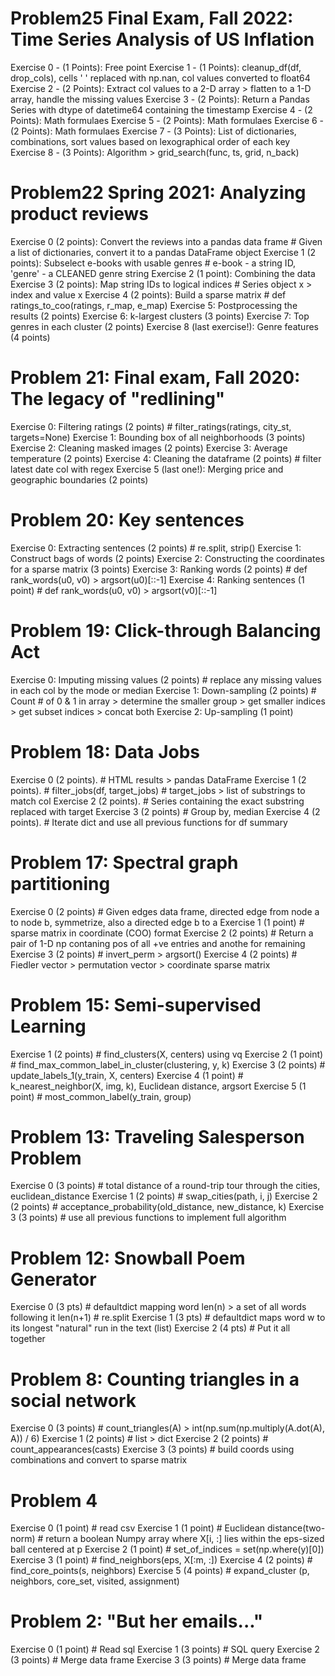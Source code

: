 # Problem25 Final Exam, Fall 2022: Time Series Analysis of US Inflation

Exercise 0 - (1 Points): Free point
Exercise 1 - (1 Points): cleanup_df(df, drop_cols), cells ' ' replaced with np.nan, col values converted to float64
Exercise 2 - (2 Points): Extract col values to a 2-D array > flatten to a 1-D array, handle the missing values
Exercise 3 - (2 Points): Return a Pandas Series with dtype of datetime64 containing the timestamp
Exercise 4 - (2 Points): Math formulaes
Exercise 5 - (2 Points): Math formulaes
Exercise 6 - (2 Points): Math formulaes
Exercise 7 - (3 Points): List of dictionaries, combinations, sort values based on lexographical order of each key
Exercise 8 - (3 Points): Algorithm > grid_search(func, ts, grid, n_back)
 





# Problem22 Spring 2021: Analyzing product reviews

Exercise 0 (2 points): Convert the reviews into a pandas data frame # Given a list of dictionaries, convert it to a pandas DataFrame object
Exercise 1 (2 points): Subselect e-books with usable genres # e-book - a string ID, 'genre' - a CLEANED genre string
Exercise 2 (1 point): Combining the data
Exercise 3 (2 points): Map string IDs to logical indices # Series object x > index and value x
Exercise 4 (2 points): Build a sparse matrix # def ratings_to_coo(ratings, r_map, e_map)
Exercise 5: Postprocessing the results (2 points)
Exercise 6: k-largest clusters (3 points)
Exercise 7: Top genres in each cluster (2 points)
Exercise 8 (last exercise!): Genre features (4 points)

# Problem 21: Final exam, Fall 2020: The legacy of "redlining"

Exercise 0: Filtering ratings (2 points) # filter_ratings(ratings, city_st, targets=None)
Exercise 1: Bounding box of all neighborhoods (3 points)
Exercise 2: Cleaning masked images (2 points)
Exercise 3: Average temperature (2 points)
Exercise 4: Cleaning the dataframe (2 points) # filter latest date col with regex
Exercise 5 (last one!): Merging price and geographic boundaries (2 points)

# Problem 20: Key sentences 

Exercise 0: Extracting sentences (2 points) # re.split, strip()
Exercise 1: Construct bags of words (2 points) 
Exercise 2: Constructing the coordinates for a sparse matrix (3 points)
Exercise 3: Ranking words (2 points) # def rank_words(u0, v0) >  argsort(u0)[::-1]
Exercise 4: Ranking sentences (1 point) # def rank_words(u0, v0) >  argsort(v0)[::-1]

# Problem 19: Click-through Balancing Act 

Exercise 0: Imputing missing values (2 points) # replace any missing values in each col by the mode or median
Exercise 1: Down-sampling (2 points) # Count # of 0 & 1 in array > determine the smaller group > get smaller indices > get subset indices > concat both
Exercise 2: Up-sampling (1 point)

# Problem 18: Data Jobs

Exercise 0 (2 points). # HTML results > pandas DataFrame
Exercise 1 (2 points). # filter_jobs(df, target_jobs) # target_jobs > list of substrings to match col
Exercise 2 (2 points). # Series containing the exact substring replaced with target
Exercise 3 (2 points) # Group by, median
Exercise 4 (2 points). # Iterate dict and use all previous functions for df summary

# Problem 17: Spectral graph partitioning

Exercise 0 (2 points) # Given edges data frame, directed edge from node a to node b, symmetrize, also a directed edge b to a
Exercise 1 (1 point) # sparse matrix in coordinate (COO) format
Exercise 2 (2 points) # Return a pair of 1-D np contaning pos of all +ve entries and anothe for remaining
Exercise 3 (2 points) # invert_perm > argsort()
Exercise 4 (2 points) # Fiedler vector > permutation vector  > coordinate sparse matrix

# Problem 15: Semi-supervised Learning

Exercise 1 (2 points) # find_clusters(X, centers) using vq
Exercise 2 (1 point) # find_max_common_label_in_cluster(clustering, y, k)
Exercise 3 (2 points) # update_labels_1(y_train, X, centers)
Exercise 4 (1 point) # k_nearest_neighbor(X, img, k), Euclidean distance, argsort
Exercise 5 (1 point) # most_common_label(y_train, group)

# Problem 13: Traveling Salesperson Problem

Exercise 0 (3 points) # total distance of a round-trip tour through the cities,  euclidean_distance
Exercise 1 (2 points) # swap_cities(path, i, j)
Exercise 2 (2 points) # acceptance_probability(old_distance, new_distance, k)
Exercise 3 (3 points)  # use all previous functions to implement full algorithm

# Problem 12: Snowball Poem Generator

Exercise 0 (3 pts) # defaultdict mapping word len(n) > a set of all words following it len(n+1) # re.split
Exercise 1 (3 pts) # defaultdict maps word w to its longest "natural" run in the text (list)
Exercise 2 (4 pts) # Put it all together

# Problem 8: Counting triangles in a social network

Exercise 0 (3 points) # count_triangles(A) > int(np.sum(np.multiply(A.dot(A), A)) / 6)
Exercise 1 (2 points) # list > dict
Exercise 2 (2 points) # count_appearances(casts)
Exercise 3 (3 points) # build coords using combinations and convert to sparse matrix

# Problem 4

Exercise 0 (1 point) # read csv
Exercise 1 (1 point) # Euclidean distance(two-norm) # return a boolean Numpy array where X[i, :] lies within the eps-sized ball centered at p
Exercise 2 (1 point) # set_of_indices = set(np.where(y)[0])
Exercise 3 (1 point) # find_neighbors(eps, X[:m, :])
Exercise 4 (2 points) # find_core_points(s, neighbors)
Exercise 5 (4 points) # expand_cluster (p, neighbors, core_set, visited, assignment)

# Problem 2: "But her emails..."

Exercise 0 (1 point) # Read sql
Exercise 1 (3 points) # SQL query
Exercise 2 (3 points) # Merge data frame
Exercise 3 (3 points) # Merge data frame
